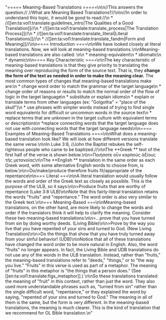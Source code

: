 "===== Meaning-Based Translations =====\n\n//This answers the question:// //What are Meaning Based Translations?//\n\n//In order to understand this topic, it would be good to read://\n  * //[[en:ta:vol1:translate:guidelines_intro|The Qualities of a Good Translation]]//\n  * //[[en:ta:vol1:translate:translate_process|The Translation Process]]//\n  * //[[en:ta:vol1:translate:translate_literal|Literal Translations]]//\n  * //[[en:ta:vol1:translate:translate_fandm|Form and Meaning]]//\n\n==== Introduction ====\n\nWe have looked closely at literal translations. Now, we will look at meaning-based translations.\n\nMeaning-based translations are also called: \n\n  * meaning-equivalent\n  * idiomatic\n  * dynamic\n\n==== Key Characteristic ====\n\nThe key characteristic of meaning-based translations is that they give priority to translating the meaning over reproducing the form of the source text. That is, they **change the form of the text as needed in order to make the meaning clear.**  The most common types of changes that meaning-based translations make are:\n  * change word order to match the grammar of the target language\n  * change order of reasons or results to match the normal order of the flow of logic in the target language\n  * substitute or explain idioms\n  * explain or translate terms from other languages (ex: \"Golgotha\" = \"place of the skull\")\n  * use phrases with simpler words instead of trying to find single word equivalents for difficult or uncommon words in the source text\n  * replace terms that are unknown in the target culture with equivalent terms or descriptions\n  *replace connecting words that the target language does not use with connecting words that the target language needs\n\n==== Examples of Meaning-Based Translations ====\n\nWhat does a meaning-based translation look like? We will look at how different versions translate the same verse.\n\nIn Luke 3:8, //John the Baptist rebukes the self-righteous people who came to be baptized.//\n\nThe **Greek **  text of the first half of the verse is shown below.\n\n>Ποιήσατε οὖν καρποὺς ἀξίους τῆς μετανοίας\n\nThe **English **  translation in the same order as each Greek word, with some alternative English words to choose from, is below.\n\n>Do/make/produce therefore fruits fit/appropriate of the repentance\n\n=== Literal ===\n\nA literal translation would usually follow the words and order of the Greek text as closely as possible. This is the purpose of the ULB, so it says:\n\n>Produce fruits that are worthy of repentance (Luke 3:8 ULB)\n\nNote that this fairly-literal translation retains the words \"fruits\" and \"repentance.\" The word order is also very similar to the Greek text.\n\n=== Meaning-Based ===\n\nMeaning-based translations, on the other hand, are more likely to change the words and order if the translators think it will help to clarify the meaning. Consider these two meaning-based translations:\n\n>…prove that you have turned from sin by doing worthy deeds.  (Living Bible)\n\n>Prove by the way you live that you have repented of your sins and turned to God.  (New Living Translation)\n\n>Do the things that show that you have truly turned away from your sinful behavior! (UDB)\n\nNotice that all of these translations have changed the word order to be more natural in English. Also, the word \"fruits\" no longer appears. In fact, the Living Bible and UDB translations do not use any of the words in the ULB translation. Instead, rather than \"fruits,\" the meaning-based translations refer to \"deeds,\" \"things,\" or to \"the way you live.\" \"Fruits\" in this verse is used as part of a metaphor. The meaning of \"fruits\" in this metaphor is \"the things that a person does.\" (See [[en:ta:vol1:translate:figs_metaphor]].) \n\nSo these translations translated the meaning of \"fruit\" in this context, rather than just the word. They also used more understandable phrases such as, \"turned from sin\" rather than the single difficult word, \"repentance,\" or they explained the word by saying, \"repented of your sins and turned to God.\"  The meaning in all of them is the same, but the form is very different. In the meaning-based translations, the meaning is much clearer. This is the kind of translation that we recommend for OL Bible translation.\n"
